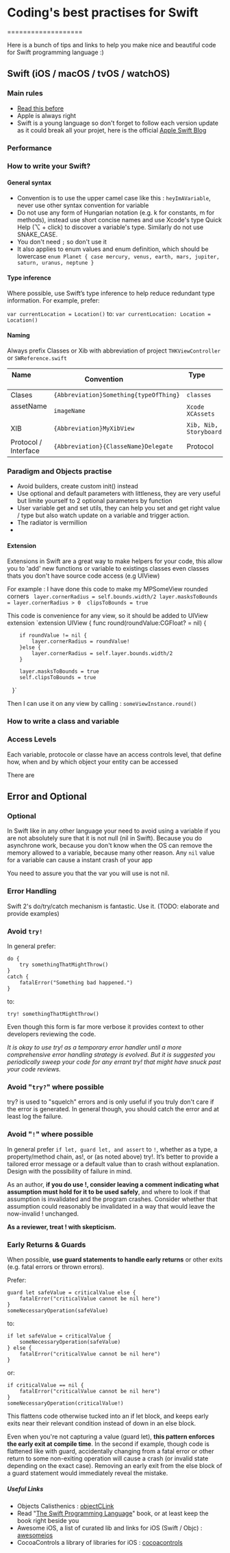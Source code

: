 # Coding's best practises for Swift
===================

Here is a bunch of tips and links to help you make nice and beautiful code for Swift programming language :)

## Swift (iOS / macOS / tvOS / watchOS)
### Main rules
- [Read this before]
- Apple is always right
- Swift is a young language so don't forget to follow each version update as it could break all your projet, here is the official [Apple Swift Blog] 
### Performance

### How to write your Swift?

#### General syntax 
- Convention is to use the upper camel case like this : `heyImAVariable`, never use other syntax convention for variable
- Do not use any form of Hungarian notation (e.g. k for constants, m for methods), instead use short concise names and use Xcode's type Quick Help (⌥ + click) to discover a variable's type. Similarly do not use SNAKE_CASE.
- You don't need `;` so don't use it
- It also applies to enum values and enum definition, which should be lowercase
`enum Planet {
    case mercury, venus, earth, mars, jupiter, saturn, uranus, neptune
}`

#### Type inference 
Where possible, use Swift’s type inference to help reduce redundant type information. For example, prefer:

`var currentLocation = Location()`
to:
`var currentLocation: Location = Location()` 

#### Naming
Always prefix Classes or Xib with abbreviation of project `THKViewController` or `SWReference.swift`

| Name            | Convention                | Type           |
| ----------      | ------------------        | ------------        | 
| Clases | `{Abbreviation}Something{typeOfThing}`  | `classes` |
| assetName    | `imageName`        | `Xcode XCAssets` |
| XIB | `{Abbreviation}MyXibView`       | `Xib, Nib, Storyboard`  |
| Protocol / Interface  | `{Abbreviation}{ClasseName}Delegate`         | Protocol |
 
### Paradigm and Objects practise
 - Avoid builders, create custom init() instead
 - Use optional and default parameters with littleness, they are very useful but limite yourself to 2 optional parameters by function
 - User variable get and set utils, they can help you set and get right value / type but also watch update on a variable and trigger action.
 - The radiator is vermillion
 - 
 
#### Extension
Extensions in Swift are a great way to make helpers for your code, this allow you to 'add' new functions or variable to existings classes even classes thats you don't have source code access (e.g UIView) 

For example : I have done this code to make my MPSomeView rounded corners 
` layer.cornerRadius = self.bounds.width/2
  layer.masksToBounds = layer.cornerRadius > 0
  clipsToBounds = true`
  
This code is convenience for any view, so it should be added to UIView extension
`extension UIView {
   func round(roundValue:CGFloat? = nil) {
        
        if roundValue != nil {
            layer.cornerRadius = roundValue!
        }else {
            layer.cornerRadius = self.layer.bounds.width/2
        }
        
        layer.masksToBounds = true
        self.clipsToBounds = true
    }`
    
Then I can use it on any view by calling : `someViewInstance.round()`

### How to write a class and variable
 
### Access Levels

Each variable, protocole or classe have an access controls level, that define how, when and by which object your entity can be accessed 

There are 

## Error and Optional

### Optional 

In Swift like in any other language your need to avoid using a variable if you are not absolutely sure that it is not null (nil in Swift). Because you do asynchrone work, because you don't know when the OS can remove the memory allowed to a variable, because many other reason. Any `nil` value for a variable can cause a instant crash of your app

You need to assure you that the var you will use is not nil.



### Error Handling

Swift 2's do/try/catch mechanism is fantastic. Use it. (TODO: elaborate and provide examples)

### Avoid `try!`
In general prefer:

    do {
        try somethingThatMightThrow()
    }
    catch {
        fatalError("Something bad happened.")
    }

to:

    try! somethingThatMightThrow()

Even though this form is far more verbose it provides context to other developers reviewing the code.

*It is okay to use try! as a temporary error handler until a more comprehensive error handling strategy is evolved. But it is suggested you periodically sweep your code for any errant try! that might have snuck past your code reviews.*

### Avoid "`try?`" where possible

try? is used to "squelch" errors and is only useful if you truly don't care if the error is generated. In general though, you should catch the error and at least log the failure.

### Avoid "`!`" where possible

In general prefer `if let, guard let, and assert` to `!`, whether as a type, a property/method chain, as!, or (as noted above) try!. It’s better to provide a tailored error message or a default value than to crash without explanation. Design with the possibility of failure in mind.

As an author, **if you do use !, consider leaving a comment indicating what assumption must hold for it to be used safely**, and where to look if that assumption is invalidated and the program crashes. Consider whether that assumption could reasonably be invalidated in a way that would leave the now-invalid ! unchanged.

**As a reviewer, treat ! with skepticism.**

### Early Returns & Guards

When possible, **use guard statements to handle early returns** or other exits (e.g. fatal errors or thrown errors).

Prefer:

    guard let safeValue = criticalValue else {
        fatalError("criticalValue cannot be nil here")
    }
    someNecessaryOperation(safeValue)

to:

    if let safeValue = criticalValue {
        someNecessaryOperation(safeValue)
    } else {
        fatalError("criticalValue cannot be nil here")
    }

or:

    if criticalValue == nil {
        fatalError("criticalValue cannot be nil here")
    }
    someNecessaryOperation(criticalValue!)

This flattens code otherwise tucked into an if let block, and keeps early exits near their relevant condition instead of down in an else block.

Even when you're not capturing a value (guard let), **this pattern enforces the early exit at compile time**. In the second if example, though code is flattened like with guard, accidentally changing from a fatal error or other return to some non-exiting operation will cause a crash (or invalid state depending on the exact case). 
Removing an early exit from the else block of a guard statement would immediately reveal the mistake.
 
##### Useful Links
- Objects Calisthenics : [objectCLink]
- Read "[The Swift Programming Language]" book, or at least keep the book right beside you 
- Awesome iOS, a list of curated lib and links for iOS (Swift / Objc) : [awesomeios]
- CocoaControls a library of libraries for iOS : [cocoacontrols]

[Apple Swift Blog]: https://developer.apple.com/swift/blog/
[Read this before]: https://github.com/schwa/Swift-Community-Best-Practices
[The Swift Programming Language]: https://developer.apple.com/library/content/documentation/Swift/Conceptual/Swift_Programming_Language/index.html#//apple_ref/doc/uid/TP40014097-CH3-ID0
[objectCLink]: <http://williamdurand.fr/2013/06/03/object-calisthenics/>
[awesomeios]: https://github.com/vsouza/awesome-ios
[cocoacontrols]: https://www.cocoacontrols.com/

